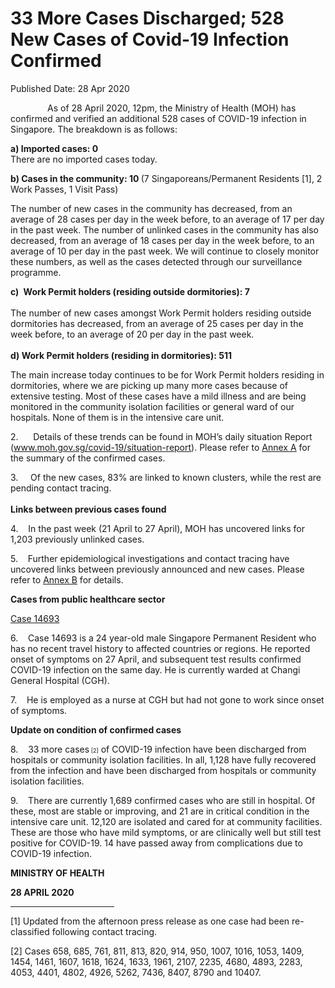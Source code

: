 <html>
    <meta http-equiv="Content-Type" content="text/html; charset=utf-8"/>
    <meta charset="utf-8"/>
    <title>33 More Cases Discharged; 528 New Cases of Covid-19 Infection Confirmed</title>
    <body><h1>33 More Cases Discharged; 528 New Cases of Covid-19 Infection Confirmed</h1>
    <p>Published Date: 28 Apr 2020</p> <p>&nbsp; &nbsp; &nbsp; &nbsp; &nbsp; &nbsp; &nbsp; &nbsp;As of 28 April 2020, 12pm, the Ministry of Health (MOH) has confirmed and verified an additional 528 cases of COVID-19 infection in Singapore. The breakdown is as follows: </p> <p><strong>a) Imported cases: 0<br></strong>There are no imported cases today.</p><p><p><strong>b) Cases in the community: 10 </strong>(7 Singaporeans/Permanent Residents [1], 2 Work Passes, 1 Visit Pass)</p></p><p><p>The number of new cases in the community has decreased, from an average of 28 cases per day in the week before, to an average of 17 per day in the past week. The number of unlinked cases in the community has also decreased, from an average of 18 cases per day in the week before, to an average of 10 per day in the past week.&nbsp;We will continue to closely monitor these numbers, as well as the cases detected through our surveillance programme.</p><p><strong>c)&nbsp;</strong>&nbsp;<strong>Work Permit holders (residing outside dormitories): 7<br><br></strong>The number of new cases amongst Work Permit holders residing outside dormitories has decreased, from an average of 25 cases per day in the week before, to an average of 20 per day in the past week.&nbsp;<br><br><strong>d)&nbsp;Work Permit holders (residing in dormitories): 511</strong></p></p> <p>The main increase today continues to be for Work Permit holders residing in dormitories, where we are picking up many more cases because of extensive testing. Most of these cases have a mild illness and are being monitored in the community isolation facilities or general ward of our hospitals. None of them is in the intensive care unit.</p> <p>2.&nbsp; &nbsp; &nbsp; Details of these trends can be found in MOH’s daily situation Report (<a href="http://www.moh.gov.sg/covid-19/situation-report">www.moh.gov.sg/covid-19/situation-report</a>). Please refer to <u><a href="/docs/librariesprovider5/default-document-library/annex-a271de619700d47998412071716c4785d.pdf?sfvrsn=2dcc0e3e_0" title="Annex A">Annex A</a></u> for the summary of the confirmed cases.</p><p><p>3.&nbsp; &nbsp; &nbsp;Of the new cases, 83% are linked to known clusters, while the rest are pending contact tracing.<br><br><strong>Links between previous cases found</strong></p></p><p><p>4.&nbsp; &nbsp; In the past week (21 April to 27 April), MOH has uncovered links for 1,203 previously unlinked cases.</p></p><p><p>5.&nbsp; &nbsp; Further epidemiological investigations and contact tracing have uncovered links between previously announced and new cases. Please refer to <u><a href="/docs/librariesprovider5/default-document-library/annex-bc0df169eec53416abf2f33e252966eee.pdf?sfvrsn=d9fef80d_0" title="Annex B">Annex B</a></u> for details.</p></p><p><p><strong>Cases from public healthcare sector</strong></p><p><u>Case 14693</u></p><p>6.&nbsp; &nbsp; Case 14693 is a 24 year-old male Singapore Permanent Resident who has no recent travel history to affected countries or regions. He reported onset of symptoms on 27 April, and subsequent test results confirmed COVID-19 infection on the same day. He is currently warded at Changi General Hospital (CGH).</p></p><p><p>7.&nbsp; &nbsp; He is employed as a nurse at CGH but had not gone to work since onset of symptoms.</p></p><p><p><strong>Update on condition of confirmed cases</strong></p><p>8.&nbsp; &nbsp; 33 more cases<span style="font-size: 9.02778px;">&nbsp;[2]</span>&nbsp;of COVID-19 infection have been discharged from hospitals or community isolation facilities. In all, 1,128 have fully recovered from the infection and have been discharged from hospitals or community isolation facilities.</p></p><p><p>9.&nbsp; &nbsp; There are currently 1,689 confirmed cases who are still in hospital. Of these, most are stable or improving, and 21 are in critical condition in the intensive care unit. 12,120 are isolated and cared for at community facilities. These are those who have mild symptoms, or are clinically well but still test positive for COVID-19. 14 have passed away from complications due to COVID-19 infection.</p></p><div> <p><strong>MINISTRY OF HEALTH</strong></p> <p><strong>28 APRIL 2020</strong></p></div><div> <hr align="left" size="1" width="33%"> <div id="ftn1"> <p>[1] Updated from the afternoon press release as one case had been re-classified following contact tracing.</p> </div> <div id="ftn2"> <p>[2] Cases 658, 685, 761, 811, 813, 820, 914, 950, 1007, 1016, 1053, 1409, 1454, 1461, 1607, 1618, 1624, 1633, 1961, 2107, 2235, 4680, 4893, 2283, 4053, 4401, 4802, 4926, 5262, 7436, 8407, 8790 and 10407.</p> </div> </div></body>
</html>